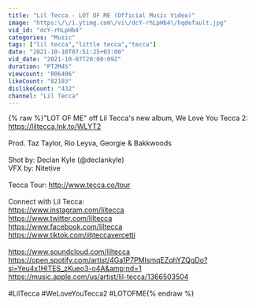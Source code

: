 ```yaml
---
title: "Lil Tecca - LOT OF ME (Official Music Video)"
image: "https:\/\/i.ytimg.com\/vi\/dcY-rhLpHb4\/hqdefault.jpg"
vid_id: "dcY-rhLpHb4"
categories: "Music"
tags: ["lil tecca","little tecca","tecca"]
date: "2021-10-10T07:51:25+03:00"
vid_date: "2021-10-07T20:00:09Z"
duration: "PT2M4S"
viewcount: "806406"
likeCount: "82183"
dislikeCount: "432"
channel: "Lil Tecca"
---
```

{% raw %}&quot;LOT OF ME&quot; off Lil Tecca's new album, We Love You Tecca 2:<br /><a rel="nofollow" target="blank" href="https://liltecca.lnk.to/WLYT2">https://liltecca.lnk.to/WLYT2</a><br /><br />Prod. Taz Taylor, Rio Leyva, Georgie &amp; Bakkwoods<br /><br />Shot by: Declan Kyle (@declankyle)<br />VFX by: Nitetive<br /><br />Tecca Tour: <a rel="nofollow" target="blank" href="http://www.tecca.co/tour">http://www.tecca.co/tour</a><br /><br />Connect with Lil Tecca:<br /><a rel="nofollow" target="blank" href="https://www.instagram.com/liltecca">https://www.instagram.com/liltecca</a><br /><a rel="nofollow" target="blank" href="https://www.twitter.com/liltecca">https://www.twitter.com/liltecca</a><br /><a rel="nofollow" target="blank" href="https://www.facebook.com/liltecca">https://www.facebook.com/liltecca</a><br /><a rel="nofollow" target="blank" href="https://www.tiktok.com/@teccavercetti">https://www.tiktok.com/@teccavercetti</a><br /><br /><a rel="nofollow" target="blank" href="https://www.soundcloud.com/liltecca">https://www.soundcloud.com/liltecca</a><br /><a rel="nofollow" target="blank" href="https://open.spotify.com/artist/4Ga1P7PMIsmqEZqhYZQgDo?si=Yeu4x1HITES_zKueo3-o4A&amp;nd=1">https://open.spotify.com/artist/4Ga1P7PMIsmqEZqhYZQgDo?si=Yeu4x1HITES_zKueo3-o4A&amp;nd=1</a><br /><a rel="nofollow" target="blank" href="https://music.apple.com/us/artist/lil-tecca/1366503504">https://music.apple.com/us/artist/lil-tecca/1366503504</a><br /><br />#LilTecca #WeLoveYouTecca2 #LOTOFME{% endraw %}
